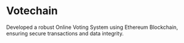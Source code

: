 # Votechain
Developed a robust Online Voting System using Ethereum Blockchain, ensuring secure transactions and data integrity.
